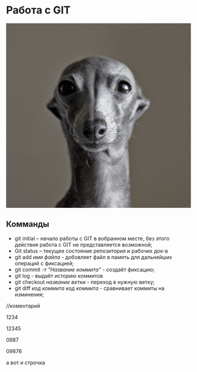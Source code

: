 # Работа с GIT 
![Серая собака](dog.jpg)
## Комманды

* git initial – начало работы с GIT в вобранном месте, без этого действия работа с GIT не представляется возможной;
* Git status – текущее состояние репозитория и  рабочих док-в
* git add *имя файла* - добовляет файл в память для дальнейших операций с фиксацией;
* git commit *-т "Название коммита"* - создаёт фиксацию;
* git log - выдаёт историю коммитов
* git checkout *название ветки* - переход в нужную ветку;
* git diff *код коммита* *код коммита* - сравнивает коммиты на изминения;

//коментарий





1234

12345

0987

09876

а вот и строчка
